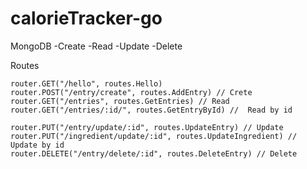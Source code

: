 # calorieTracker-go

MongoDB
-Create
-Read
-Update
-Delete

Routes


	router.GET("/hello", routes.Hello)
	router.POST("/entry/create", routes.AddEntry) // Crete
	router.GET("/entries", routes.GetEntries) // Read
	router.GET("/entries/:id/", routes.GetEntryById) //  Read by id

	router.PUT("/entry/update/:id", routes.UpdateEntry) // Update
	router.PUT("/ingredient/update/:id", routes.UpdateIngredient) // Update by id
	router.DELETE("/entry/delete/:id", routes.DeleteEntry) // Delete
